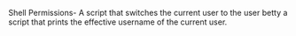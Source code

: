 Shell Permissions-
A script that switches the current user to the user betty
a script that prints the effective username of the current user.

